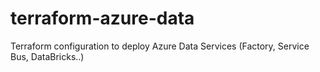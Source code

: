 # terraform-azure-data
Terraform configuration to deploy Azure Data Services (Factory, Service Bus, DataBricks..)
